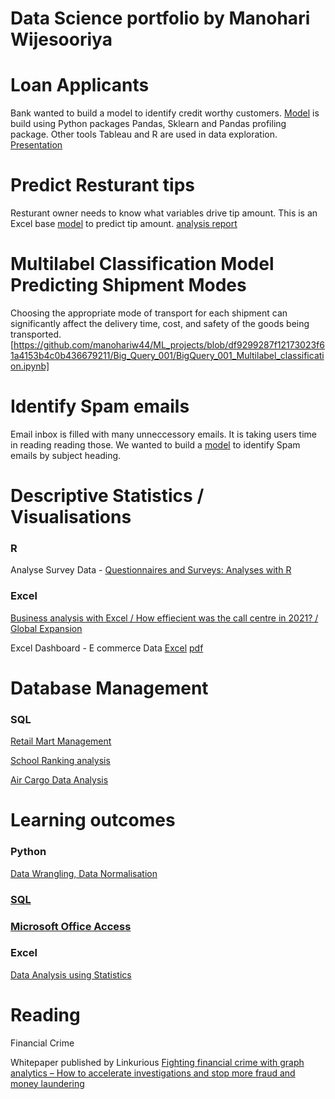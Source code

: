 # Data Science portfolio by Manohari Wijesooriya

# Loan Applicants

Bank wanted to build a model to identify credit worthy customers. [ Model](https://github.com/manohariw44/ML_projects/blob/952b1bf9ff8e5f32c498840e3911799e7557a3a1/PY001_Predictive_Model_Python_sklearn%20(1).ipynb) is build using Python packages Pandas, Sklearn and Pandas profiling package. Other tools Tableau and R are used in data exploration. [Presentation](https://courses.torontomu.ca/d2l/eP/presentations/presentation_preview_popup.d2l?ou=6606&presId=26045&pageId=0&contextId=26045)

# Predict Resturant tips 
Resturant owner needs to know what variables drive tip amount. This is an Excel base [model](https://github.com/manohariw44/ML_projects/blob/8d9779cdc6aa64d48178cf1d149b222ae95617ad/Excel002_Predict%20Restaurant%20tips.xlsx) to predict tip amount. [analysis report](https://github.com/manohariw44/ML_projects/blob/4736a3795607190b097ef883adb8b3d064e3d242/Excel002_Resturant%20tips.pdf)

# Multilabel Classification Model Predicting Shipment Modes
Choosing the appropriate mode of transport for each shipment can significantly affect the delivery time, cost, and safety of the goods being transported. [https://github.com/manohariw44/ML_projects/blob/df9299287f12173023f61a4153b4c0b436679211/Big_Query_001/BigQuery_001_Multilabel_classification.ipynb]

# Identify Spam emails

Email inbox is filled with many unneccessory emails. It is taking users time in reading reading those. We wanted to build a [ model](https://github.com/manohariw44/ML_projects/blob/main/PY002_Unsupervised_Learning_Python.ipynb) to identify Spam emails by subject heading.

# Descriptive Statistics / Visualisations

### R

Analyse Survey Data - [Questionnaires and Surveys: Analyses with R](https://github.com/manohariw44/ML_projects/blob/main/R_001_Survey_Data_Analyses.ipynb)

### Excel

[Business analysis with Excel / How effiecient was the call centre in 2021? / Global Expansion](https://github.com/manohariw44/ML_projects/blob/5534b27090f52853856ba906f5877ee12706bf43/Business_Analysis_with_Excel.xlsx)

Excel Dashboard - E commerce Data [Excel](https://github.com/manohariw44/ML_projects/blob/77c2816ca5173da659d0876d47d095023e212b49/E%20Commerce%20Dashboard%20Project.xlsx) [pdf](https://github.com/manohariw44/ML_projects/blob/ba110d616fcf8afc1942e99eb19ad5ee4c20b144/E-Commerce%20Dashboard.pdf)

# Database Management

### SQL

[Retail Mart Management](SQL001_Retail_Mart_Management.pdf)

[School Ranking analysis](SQL002_School_Ranking_Analysis.pdf)

[Air Cargo Data Analysis](https://github.com/manohariw44/ML_projects/blob/0301c9247b66cf868ed33c169e71df7930780151/SQL003_Air_Cargo_Data_Analysis.pdf)

# Learning outcomes

### Python 

[Data Wrangling, Data Normalisation](https://github.com/manohariw44/ML_projects/blob/a57e394024ade04a66c362d66977d9a198a3d790/Python-Data-Wrangling-Data-Normalisation.ipynb)

### [SQL](https://courses.torontomu.ca/d2l/eP/presentations/presentation_preview_popup.d2l?ou=6606&presId=26075&pageId=0&contextId=26075)

### [Microsoft Office Access](https://softwarekeep.com/help-center/microsoft-office-access-cheat)

### Excel

[Data Analysis using Statistics](https://github.com/manohariw44/ML_projects/blob/2d130c665fa4812bd2cd5e29e20bdee4df4b3a34/Excel_Data_Analysis_using_Statistics.xlsx)

# Reading

Financial Crime 

Whitepaper published by Linkurious
[Fighting financial crime with graph analytics – How to accelerate investigations and stop more fraud and money laundering](https://resources.linkurious.com/whitepaper/fighting-financial-crime-graph-analytics)

